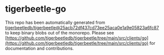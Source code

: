 # tigerbeetle-go
This repo has been automatically generated from [tigerbeetledb/tigerbeetle@25acb72df437cd73ee25aca0e1a9e05823a6fc87](https://github.com/tigerbeetledb/tigerbeetle/commit/25acb72df437cd73ee25aca0e1a9e05823a6fc87) to keep binary blobs out of the monorepo. Please see [https://github.com/tigerbeetledb/tigerbeetle/tree/main/src/clients/go](https://github.com/tigerbeetledb/tigerbeetle/tree/main/src/clients/go) for documentation and contributions.
